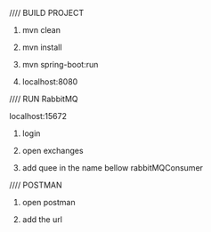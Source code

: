 

//// BUILD PROJECT

1. mvn clean

2. mvn install

3. mvn spring-boot:run

4. localhost:8080

//// RUN RabbitMQ

localhost:15672

1. login

2. open exchanges

3. add quee in the name bellow rabbitMQConsumer


//// POSTMAN

1. open postman

2. add the url